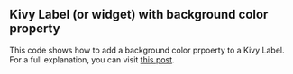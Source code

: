 Kivy Label (or widget) with background color property
-----------------------------------------------------

This code shows how to add a background color prpoerty to a Kivy Label. For a full explanation, you can visit [this post](http://robertour.com/2015/07/15/kivy-label-or-widget-with-background-color-property/).

